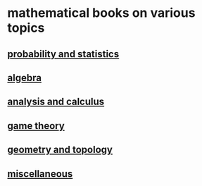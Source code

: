 # mathematical books on various topics

## [probability and statistics](https://github.com/Suraba03/math-books/tree/main/PT_MS)

## [algebra](https://github.com/Suraba03/math-books/tree/main/algebra)

## [analysis and calculus](https://github.com/Suraba03/math-books/tree/main/analysis)

## [game theory](https://github.com/Suraba03/math-books/tree/main/game_theory)

## [geometry and topology](https://github.com/Suraba03/math-books/tree/main/geometry_topology)

## [miscellaneous](https://github.com/Suraba03/math-books/tree/main/other)
